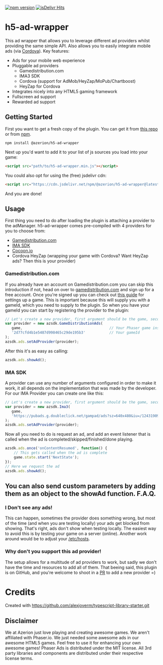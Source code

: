 [![npm version](https://badge.fury.io/js/%40azerion%2Fh5-ad-wrapper.svg)](https://badge.fury.io/js/%40azerion%2Fh5-ad-wrapper) 
[![jsDelivr Hits](https://data.jsdelivr.com/v1/package/npm/@azerion/h5-ad-wrapper/badge)](https://www.jsdelivr.com/package/npm/@azerion/h5-ad-wrapper)


# h5-ad-wrapper
This ad wrapper that allows you to leverage different ad providers whilst providing the same simple API.
Also allows you to easily integrate mobile ads (via [Cordova](https://cordova.apache.org)).
Key features:
 - Ads for your mobile web experience
 - Pluggable ad providers
   - Gamedistribution.com
   - IMA3 SDK
   - Cordova (support for AdMob/HeyZap/MoPub/Chartboost)
   - HeyZap for Cordova
 - Integrates nicely into any HTML5 gaming framework
 - Fullscreen ad support
 - Rewarded ad support

Getting Started
---------------
First you want to get a fresh copy of the plugin. You can get it from [this repo](https://github.com/orange-games/h5-ad-wrapper/releases) or from [npm](https://npmjs.com/package/@azerion/h5-ad-wrapper).
```
npm install @azerion/h5-ad-wrapper
```
Next up you'd want to add it to your list of js sources you load into your game:
```html
<script src="path/to/h5-ad-wrapper.min.js"></script>
```
You could also opt for using the (free) jsdelivr cdn: 
```html
<script src="https://cdn.jsdelivr.net/npm/@azerion/h5-ad-wrapper@latest/build/h5-ad-wrapper.min.js"></script>
```
And you are done!

Usage
-----
First thing you need to do after loading the plugin is attaching a provider to the adManager. h5-ad-wrapper comes pre-compiled with 4 providers for you to choose from:
 - [Gamedistribution.com](https://gamedistribution.com)
 - [IMA SDK](https://developers.google.com/interactive-media-ads/docs/sdks/html5)
 - [Cocoon.io](https://cocoon.io)
 - Cordova HeyZap (wrapping your game with Cordova? Want HeyZap ads? Then this is your provider)
### Gamedistribution.com
If you already have an account on Gamedistribution.com you can skip this introduction if not, head on over to [gamedistribution.com](https://gamedistribution.com) and sign up for a free account.
Once you're signed up you can check out [this guide](https://gamedistribution.com/sdk) for settings up a game. This is important because this will supply you with a gameId, which you need to supply to the plugin.
So when you have your gameId you can start by registering the provider to the plugin:
```javascript
// Let's create a new provider, first argument should be the game, second should be the ad tag URL
var provider = new azsdk.GameDistributionAds(
   game,                                        // Your Phaser game instance
   '2d77cfd4b1e5487d998465c29de195b3'           // Your gameId
);
azsdk.ads.setAdProvider(provider);
```
After this it's as easy as calling:
```javascript
azsdk.ads.showAd();
```
### IMA SDK
A provider can use any number of arguments configured in order to make it work, it all depends on the implementation that was made by the developer. For our IMA Provider you can create one like this:
```javascript
// Let's create a new provider, first argument should be the game, second should be the ad tag URL
var provider = new azsdk.Ima3(
   game,
   'https://pubads.g.doubleclick.net/gampad/ads?sz=640x480&iu=/124319096/external/single_ad_samples&ciu_szs=300x250&impl=s&gdfp_req=1&env=vp&output=vast&unviewed_position_start=1&correlator'
);
azsdk.ads.setAdProvider(provider);
```
Now all you need to do is request an ad, and add an event listener that is called when the ad is completed/skipped/finished/done playing.
```javascript
azsdk.ads.once('onContentResumed', function() {
    // This gets called when the ad is complete
    game.state.start('NextState');
});
// Here we request the ad
azsdk.ads.showAd();
```
You can also send custom parameters by adding them as an object to the showAd function.
F.A.Q.
------
### I Don't see any ads!
This can happen, sometimes the provider does something wrong, but most of the time (and when you are testing locally) your ads get blocked from showing.
That's right, ads don't show when testing locally. The easiest way to avoid this is by testing your game on a server (online).
Another work around would be to adjust your [/etc/hosts](https://howtogeek.com/howto/27350/beginner-geek-how-to-edit-your-hosts-file).
### Why don't you support this ad provider!
The setup allows for a multitude of ad providers to work, but sadly we don't have the time and resources to add all of them.
That beeing said, this plugin is on GitHub, and you're welcome to shoot in a [PR](https://github.com/orange-games/h5-ad-wrapper/compare) to add a new provider =)

Credits
=======
Created with https://github.com/alexjoverm/typescript-library-starter.git 

Disclaimer
----------
We at Azerion just love playing and creating awesome games. We aren't affiliated with Phaser.io. We just needed some awesome ads in our awesome HTML5 games. Feel free to use it for enhancing your own awesome games!
Phaser Ads is distributed under the MIT license. All 3rd party libraries and components are distributed under their
respective license terms.

